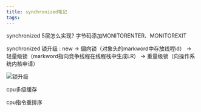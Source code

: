 ```yaml
---
title: synchronized笔记
tags:
---
```

synchronized 5层怎么实现? 字节码添加MONITORENTER、MONITOREXIT

synchronized 锁升级 : new -> 偏向锁（对象头的markword中存放线程id） -> 轻量级锁（markword指向竞争线程在线程栈中生成LR） -> 重量级锁（向操作系统内核申请）

![锁升级](/image/java/synchronized锁升级.png)

cpu多级缓存

cpu指令重排序
